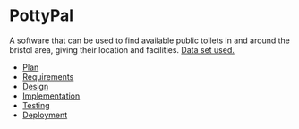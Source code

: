 # PottyPal

A software that can be used to find available public toilets in and around the bristol area, giving their location and facilities. [Data set used.](https://opendata.bristol.gov.uk/datasets/bcc::public-toilets/explore?location=51.454711%2C-2.611808%2C12.24)

* [Plan]()
* [Requirements]()
* [Design]()
* [Implementation]()
* [Testing]()
* [Deployment]()